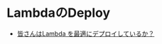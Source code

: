 # LambdaのDeploy

- [皆さんはLambda を最適にデプロイしているか？](https://qiita.com/17021084/items/a0f4b21eb4796d887e7d)
